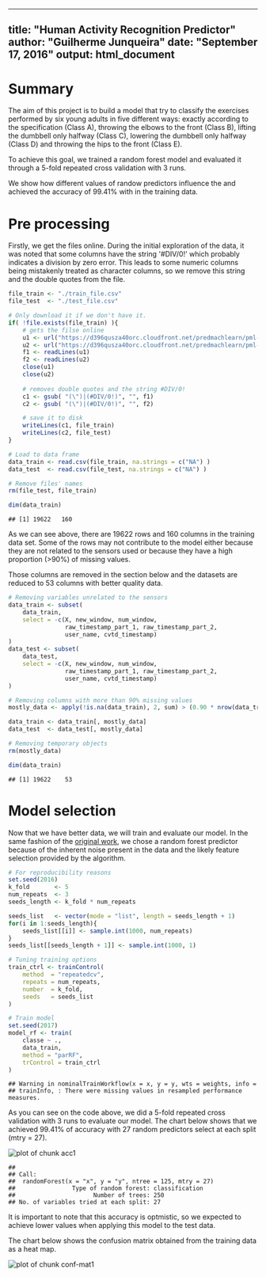 
---
title: "Human Activity Recognition Predictor"
author: "Guilherme Junqueira"
date: "September 17, 2016"
output: html_document
---

# Summary

The aim of this project is to build a model that try to classify the exercises 
performed by six young adults in five different ways: exactly according to the 
specification (Class A), throwing the elbows to the front (Class B), 
lifting the dumbbell only halfway (Class C), lowering the dumbbell only halfway 
(Class D) and throwing the hips to the front (Class E).

To achieve this goal, we trained a random forest model and evaluated it through 
a 5-fold repeated cross validation with 3 runs.

We show how different values of randow predictors influence the and achieved 
the accuracy of 99.41% with in the training data.

# Pre processing



Firstly, we get the files online. During the initial exploration of the data, it 
was noted that some columns have the string '\#DIV/0!' which probably indicates 
a division by zero error. This leads to some numeric columns being mistakenly 
treated as character columns, so we remove this string and the double quotes 
from the file.


```r
file_train <- "./train_file.csv"
file_test  <- "./test_file.csv"

# Only download it if we don't have it.
if( !file.exists(file_train) ){
    # gets the filse online
    u1 <- url("https://d396qusza40orc.cloudfront.net/predmachlearn/pml-training.csv")
    u2 <- url("https://d396qusza40orc.cloudfront.net/predmachlearn/pml-testing.csv")
    f1 <- readLines(u1)
    f2 <- readLines(u2)
    close(u1)
    close(u2)
    
    # removes double quotes and the string #DIV/0!
    c1 <- gsub( "(\")|(#DIV/0!)", "", f1)
    c2 <- gsub( "(\")|(#DIV/0!)", "", f2)

    # save it to disk
    writeLines(c1, file_train)
    writeLines(c2, file_test)
}

# Load to data frame
data_train <- read.csv(file_train, na.strings = c("NA") )
data_test  <- read.csv(file_test, na.strings = c("NA") )

# Remove files' names
rm(file_test, file_train)

dim(data_train)
```

```
## [1] 19622   160
```

As we can see above, there are 19622 rows and 160 columns in the training data 
set. Some of the rows may not contribute to the model either because they are 
not related to the sensors used or because they have a high proportion (>90%) 
of missing values.

Those columns are removed in the section below and the datasets are reduced to 
53 columns with better quality data. 


```r
# Removing variables unrelated to the sensors
data_train <- subset(
    data_train,
    select = -c(X, new_window, num_window,
                raw_timestamp_part_1, raw_timestamp_part_2,
                user_name, cvtd_timestamp)
)
data_test <- subset(
    data_test,
    select = -c(X, new_window, num_window,
                raw_timestamp_part_1, raw_timestamp_part_2,
                user_name, cvtd_timestamp)
)

# Removing columns with more than 90% missing values
mostly_data <- apply(!is.na(data_train), 2, sum) > (0.90 * nrow(data_train))

data_train <- data_train[, mostly_data]
data_test  <- data_test[, mostly_data]

# Removing temporary objects
rm(mostly_data)

dim(data_train)
```

```
## [1] 19622    53
```

# Model selection

Now that we have better data, we will train and evaluate our model. In the same 
fashion of the [original work][originalwork], we chose a random forest predictor 
because of the inherent noise present in the data and the likely feature 
selection provided by the algorithm.


```r
# For reproducibility reasons
set.seed(2016)
k_fold       <- 5
num_repeats  <- 3
seeds_length <- k_fold * num_repeats

seeds_list   <- vector(mode = "list", length = seeds_length + 1)
for(i in 1:seeds_length){
    seeds_list[[i]] <- sample.int(1000, num_repeats)
}
seeds_list[[seeds_length + 1]] <- sample.int(1000, 1)

# Tuning training options
train_ctrl <- trainControl(
    method  = "repeatedcv",
    repeats = num_repeats, 
    number  = k_fold,
    seeds   = seeds_list
)

# Train model
set.seed(2017)
model_rf <- train(
    classe ~ .,
    data_train,
    method = "parRF",
    trControl = train_ctrl
)
```

```
## Warning in nominalTrainWorkflow(x = x, y = y, wts = weights, info =
## trainInfo, : There were missing values in resampled performance measures.
```

As you can see on the code above, we did a 5-fold repeated cross validation 
with 3 runs to evaluate our model. The chart below shows that we achieved 
99.41% of accuracy with 27 random predictors select at each split (mtry = 27).

![plot of chunk acc1](figure/acc1-1.png)

```
## 
## Call:
##  randomForest(x = "x", y = "y", ntree = 125, mtry = 27) 
##                Type of random forest: classification
##                      Number of trees: 250
## No. of variables tried at each split: 27
```

It is important to note that this accuracy is optmistic, so we expected to 
achieve lower values when applying this model to the test data.  

The chart below shows the confusion matrix obtained from the training data as a 
heat map.

![plot of chunk conf-mat1](figure/conf-mat1-1.png)

[originalwork]: http://groupware.les.inf.puc-rio.br/public/papers/2013.Velloso.QAR-WLE.pdf "Qualitative Activity Recognition of Weight Lifting Exercises"
